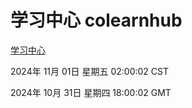 # 学习中心 colearnhub
[学习中心](http://219.139.197.74:56308/colearnhub/)

2024年 11月 01日 星期五 02:00:02 CST

2024年 10月 31日 星期四 18:00:02 GMT
